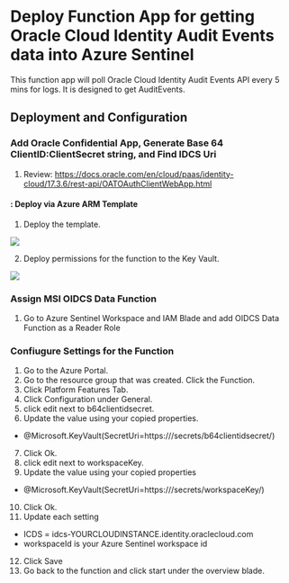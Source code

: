 # Deploy Function App for getting Oracle Cloud Identity Audit Events data into Azure Sentinel
This function app will poll Oracle Cloud Identity Audit Events API every 5 mins for logs.  It is designed to get AuditEvents.

## Deployment and Configuration
### Add Oracle Confidential App, Generate Base 64 ClientID:ClientSecret string, and Find IDCS Uri
1. Review: https://docs.oracle.com/en/cloud/paas/identity-cloud/17.3.6/rest-api/OATOAuthClientWebApp.html

#### : Deploy via Azure ARM Template
1.  Deploy the template.

<a href="https://portal.azure.com/#create/Microsoft.Template/uri/https%3A%2F%2Fraw.githubusercontent.com%2FAzure%2FAzure-Sentinel%2Fmaster%2FDataConnectors%2FOIDCS%20Data%2Fazuredeploy.json" target="_blank">
    <img src="https://aka.ms/deploytoazurebutton""/>
</a>

2. Deploy permissions for the function to the Key Vault.

<a href="https://portal.azure.com/#create/Microsoft.Template/uri/https%3A%2F%2Fraw.githubusercontent.com%2FAzure%2FAzure-Sentinel%2Fmaster%2FDataConnectors%2FOIDCS%20Data%2Fazuredeploy2.json" target="_blank">
    <img src="https://aka.ms/deploytoazurebutton""/>
</a>

### Assign MSI OIDCS Data Function
1. Go to Azure Sentinel Workspace and IAM Blade and add OIDCS Data Function as a Reader Role

### Confiugure Settings for the Function
1. Go to the Azure Portal.
2. Go to the resource group that was created.  Click the Function.
3. Click Platform Features Tab.
4. Click Configuration under General.
5. click edit next to b64clientidsecret.
6. Update the value using your copied properties.
* @Microsoft.KeyVault(SecretUri=https://<dnsname>/secrets/b64clientidsecret/<versionstring>)
7. Click Ok.
8. click edit next to workspaceKey.
9. Update the value using your copied properties
* @Microsoft.KeyVault(SecretUri=https://<dnsname>/secrets/workspaceKey/<versionstring>)
10. Click Ok.
11.  Update each setting
* ICDS = idcs-YOURCLOUDINSTANCE.identity.oraclecloud.com
* workspaceId is your Azure Sentinel workspace id
12. Click Save
13. Go back to the function and click start under the overview blade.

